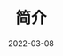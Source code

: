 ---
title: 简介
date: 2022-03-08
tags:
- ASP.NET Core
- CSharp
- WebAPI
categories:
- ASP.NET Core笔记
---